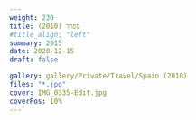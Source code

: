 ```yaml
---
weight: 230
title: ספרד (2010)
#title_align: "left"
summary: 2015
date: 2020-12-15
draft: false

gallery: gallery/Private/Travel/Spain (2010)
files: "*.jpg"
cover: IMG_0335-Edit.jpg
coverPos: 10%
---
```

